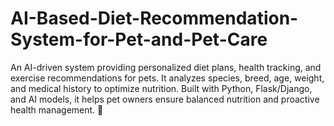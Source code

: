 # AI-Based-Diet-Recommendation-System-for-Pet-and-Pet-Care
An AI-driven system providing personalized diet plans, health tracking, and exercise recommendations for pets. It analyzes species, breed, age, weight, and medical history to optimize nutrition. Built with Python, Flask/Django, and AI models, it helps pet owners ensure balanced nutrition and proactive health management. 🚀
